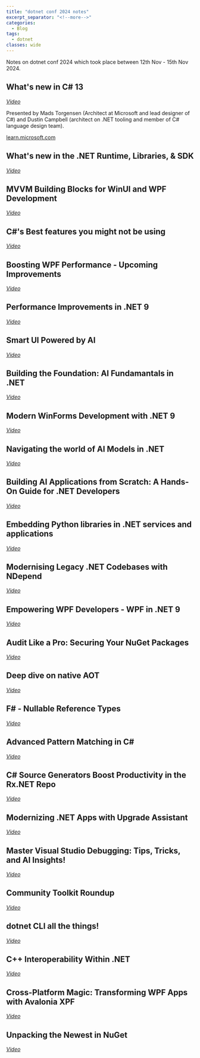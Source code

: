 ```yaml
---
title: "dotnet conf 2024 notes"
excerpt_separator: "<!--more-->"
categories:
  - Blog
tags:
  - dotnet
classes: wide
---
```


Notes on dotnet conf 2024 which took place between 12th Nov - 15th Nov 2024. 

<!-- more -->

## What's new in C# 13

[<i class="fa-brands fa-youtube"> Video</i>](https://www.youtube.com/watch?v=japXYFS9YPQ)

Presented by Mads Torgensen (Architect at Microsoft and lead designer of C#) and Dustin Campbell (architect on .NET tooling and member of C# language design team).

[learn.microsoft.com](https://learn.microsoft.com/en-us/dotnet/csharp/whats-new/csharp-13)

## What's new in the .NET Runtime, Libraries, & SDK

[<i class="fa-brands fa-youtube"> Video</i>](https://www.youtube.com/watch?v=4iEqqPZKDC0)

## MVVM Building Blocks for WinUI and WPF Development

[<i class="fa-brands fa-youtube"> Video</i>](https://www.youtube.com/watch?v=83UVWrfYreU)

## C#'s Best features you might not be using

[<i class="fa-brands fa-youtube"> Video</i>](https://www.youtube.com/watch?v=yuXw7oj0Bg0)

## Boosting WPF Performance - Upcoming Improvements

[<i class="fa-brands fa-youtube"> Video</i>](https://www.youtube.com/watch?v=U_dwd0FbhkA)

## Performance Improvements in .NET 9

[<i class="fa-brands fa-youtube"> Video</i>](https://www.youtube.com/watch?v=aLQpnpSxosg)

## Smart UI Powered by AI

[<i class="fa-brands fa-youtube"> Video</i>](https://www.youtube.com/watch?v=h7TfnK6HHkY)

## Building the Foundation: AI Fundamantals in .NET

[<i class="fa-brands fa-youtube"> Video</i>](https://www.youtube.com/watch?v=MdM8G2e7jOg)

## Modern WinForms Development with .NET 9

[<i class="fa-brands fa-youtube"> Video</i>](https://www.youtube.com/watch?v=1ZjCGdmQl_g)

## Navigating the world of AI Models in .NET

[<i class="fa-brands fa-youtube"> Video</i>](https://www.youtube.com/watch?v=GE0u0VduTmw)

## Building AI Applications from Scratch: A Hands-On Guide for .NET Developers

[<i class="fa-brands fa-youtube"> Video</i>](https://www.youtube.com/watch?v=7Rw_ciSh2Wk)

## Embedding Python libraries in .NET services and applications

[<i class="fa-brands fa-youtube"> Video</i>](https://www.youtube.com/watch?v=Dk-MPeSxv18)

## Modernising Legacy .NET Codebases with NDepend

[<i class="fa-brands fa-youtube"> Video</i>](https://www.youtube.com/watch?v=7Qm-6tFSd4Y)

## Empowering WPF Developers - WPF in .NET 9

[<i class="fa-brands fa-youtube"> Video</i>](https://www.youtube.com/watch?v=4cHurZiAcSg)

## Audit Like a Pro: Securing Your NuGet Packages

[<i class="fa-brands fa-youtube"> Video</i>](https://www.youtube.com/watch?v=Nw9ouFSiMjk)

## Deep dive on native AOT

[<i class="fa-brands fa-youtube"> Video</i>](https://www.youtube.com/watch?v=Gmn-4mVSjq4)

## F# - Nullable Reference Types

[<i class="fa-brands fa-youtube"> Video</i>](https://www.youtube.com/watch?v=MPHzwVWKruk)

## Advanced Pattern Matching in C#

[<i class="fa-brands fa-youtube"> Video</i>](https://www.youtube.com/watch?v=W-f9MHB-5TQ)

## C# Source Generators Boost Productivity in the Rx.NET Repo

[<i class="fa-brands fa-youtube"> Video</i>](https://www.youtube.com/watch?v=WNbTp7iesEY)

## Modernizing .NET Apps with Upgrade Assistant

[<i class="fa-brands fa-youtube"> Video</i>](https://www.youtube.com/watch?v=j0y4x9hJcgQ)

## Master Visual Studio Debugging: Tips, Tricks, and AI Insights!

[<i class="fa-brands fa-youtube"> Video</i>](https://www.youtube.com/watch?v=UN5RyppuT6c)

## Community Toolkit Roundup

[<i class="fa-brands fa-youtube"> Video</i>](https://www.youtube.com/watch?v=jDnUxM85K5Q)

## dotnet CLI all the things!

[<i class="fa-brands fa-youtube"> Video</i>](https://www.youtube.com/watch?v=r1TBZeVgJmU)

## C++ Interoperability Within .NET

[<i class="fa-brands fa-youtube"> Video</i>](https://www.youtube.com/watch?v=udIEiCAn15E)

## Cross-Platform Magic: Transforming WPF Apps with Avalonia XPF

[<i class="fa-brands fa-youtube"> Video</i>](https://www.youtube.com/watch?v=v2YnWgiNqL0)

## Unpacking the Newest in NuGet

[<i class="fa-brands fa-youtube"> Video</i>](https://www.youtube.com/watch?v=uljRikE6uTU)














